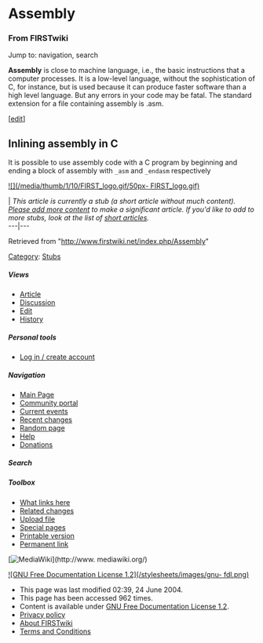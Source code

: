 # Assembly

### From FIRSTwiki

Jump to: navigation, search

**Assembly** is close to machine language, i.e., the basic instructions that a computer processes. It is a low-level language, without the sophistication of C, for instance, but is used because it can produce faster software than a high level language. But any errors in your code may be fatal. The standard extension for a file containing assembly is .asm. 

[[edit](/index.php?title=Assembly&action=edit&section=1 "Edit section:
Inlining assembly in C" )]

## Inlining assembly in C

It is possible to use assembly code with a C program by beginning and ending a
block of assembly with `_asm` and `_endasm` respectively

[![](/media/thumb/1/10/FIRST_logo.gif/50px-
FIRST_logo.gif)](/index.php/Image:FIRST_logo.gif "" )

|  _This article is currently a stub (a short article without much content).
[Please add more
content](http://www.firstwiki.net/index.php?title=Assembly&action=edit
"http://www.firstwiki.net/index.php?title=Assembly&action=edit" ) to make a
significant article. If you'd like to add to more stubs, look at the list of
[short articles](/index.php/Special:Shortpages "Special:Shortpages" )._  
---|---  
  
Retrieved from "<http://www.firstwiki.net/index.php/Assembly>"

[Category](/index.php?title=Special:Categories&article=Assembly
"Special:Categories" ): [Stubs](/index.php/Category:Stubs "Category:Stubs" )

##### Views

  * [Article](/index.php/Assembly)
  * [Discussion](/index.php?title=Talk:Assembly&action=edit)
  * [Edit](/index.php?title=Assembly&action=edit)
  * [History](/index.php?title=Assembly&action=history)

##### Personal tools

  * [Log in / create account](/index.php?title=Special:Userlogin&returnto=Assembly)

[](/index.php/Main_Page "Main Page" )

##### Navigation

  * [Main Page](/index.php/Main_Page)
  * [Community portal](/index.php/FIRSTwiki:Community_portal)
  * [Current events](/index.php/Current_events)
  * [Recent changes](/index.php/Special:Recentchanges)
  * [Random page](/index.php/Special:Random)
  * [Help](/index.php/Help:Contents)
  * [Donations](/index.php/FIRSTwiki:Site_support)

##### Search



##### Toolbox

  * [What links here](/index.php/Special:Whatlinkshere/Assembly)
  * [Related changes](/index.php/Special:Recentchangeslinked/Assembly)
  * [Upload file](/index.php/Special:Upload)
  * [Special pages](/index.php/Special:Specialpages)
  * [Printable version](/index.php?title=Assembly&printable=yes)
  * [Permanent link](/index.php?title=Assembly&oldid=39634)

[![MediaWiki](/skins/common/images/poweredby_mediawiki_88x31.png)](http://www.
mediawiki.org/)

[![GNU Free Documentation License 1.2](/stylesheets/images/gnu-
fdl.png)](http://www.gnu.org/copyleft/fdl.html)

  * This page was last modified 02:39, 24 June 2004.
  * This page has been accessed 962 times.
  * Content is available under [GNU Free Documentation License 1.2](http://www.gnu.org/copyleft/fdl.html "http://www.gnu.org/copyleft/fdl.html" ).
  * [Privacy policy](/index.php/FIRSTwiki:Privacy_policy "FIRSTwiki:Privacy policy" )
  * [About FIRSTwiki](/index.php/FIRSTwiki:About "FIRSTwiki:About" )
  * [Terms and Conditions](/index.php/FIRSTwiki:Terms_and_conditions "FIRSTwiki:Terms and conditions" )

